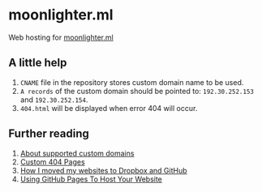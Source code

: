# moonlighter.ml
Web hosting for [moonlighter.ml](http://moonlighter.ml/)

## A little help
1. `CNAME` file in the repository stores custom domain name to be used.
2. `A records` of the custom domain should be pointed to: `192.30.252.153` and `192.30.252.154`.
3. `404.html` will be displayed when error 404 will occur.

## Further reading
1. [About supported custom domains](https://help.github.com/articles/about-supported-custom-domains/)
2. [Custom 404 Pages](https://help.github.com/articles/custom-404-pages/)
3. [How I moved my websites to Dropbox and GitHub](http://alexcican.com/post/guide-hosting-website-dropbox-github/)
4. [Using GitHub Pages To Host Your Website](http://blog.teamtreehouse.com/using-github-pages-to-host-your-website)
